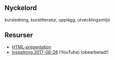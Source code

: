 ## Nyckelord

kursledning, kurslitteratur, upplägg, utvecklingsmiljö

## Resurser

- [HTML-presentation](https://rawgit.com/1dv021/syllabus/master/presentationer/00/index.html#)
- [Inspelning 2017-08-28](https://youtu.be/d2vgzfb8iQI) (YouTube) (obearbetad!)

